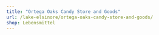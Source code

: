 ```yaml
---
title: "Ortega Oaks Candy Store and Goods"
url: /lake-elsinore/ortega-oaks-candy-store-and-goods/
shop: Lebensmittel
---
```


